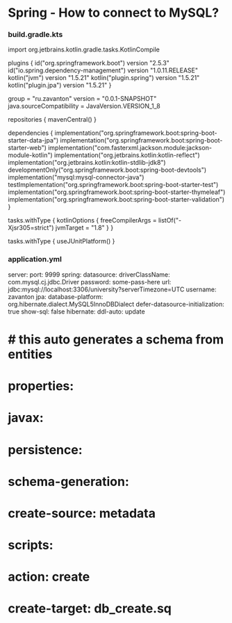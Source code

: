 # Spring - How to connect to MySQL?


### build.gradle.kts
import org.jetbrains.kotlin.gradle.tasks.KotlinCompile

plugins {
	id("org.springframework.boot") version "2.5.3"
	id("io.spring.dependency-management") version "1.0.11.RELEASE"
	kotlin("jvm") version "1.5.21"
	kotlin("plugin.spring") version "1.5.21"
	kotlin("plugin.jpa") version "1.5.21"
}

group = "ru.zavanton"
version = "0.0.1-SNAPSHOT"
java.sourceCompatibility = JavaVersion.VERSION_1_8

repositories {
	mavenCentral()
}

dependencies {
	implementation("org.springframework.boot:spring-boot-starter-data-jpa")
	implementation("org.springframework.boot:spring-boot-starter-web")
	implementation("com.fasterxml.jackson.module:jackson-module-kotlin")
	implementation("org.jetbrains.kotlin:kotlin-reflect")
	implementation("org.jetbrains.kotlin:kotlin-stdlib-jdk8")
	developmentOnly("org.springframework.boot:spring-boot-devtools")
	implementation("mysql:mysql-connector-java")
	testImplementation("org.springframework.boot:spring-boot-starter-test")
	implementation("org.springframework.boot:spring-boot-starter-thymeleaf")
	implementation("org.springframework.boot:spring-boot-starter-validation")
}

tasks.withType<KotlinCompile> {
	kotlinOptions {
		freeCompilerArgs = listOf("-Xjsr305=strict")
		jvmTarget = "1.8"
	}
}

tasks.withType<Test> {
	useJUnitPlatform()
}








### application.yml
server:
  port: 9999
spring:
  datasource:
    driverClassName: com.mysql.cj.jdbc.Driver
    password: some-pass-here
    url: jdbc:mysql://localhost:3306/university?serverTimezone=UTC
    username: zavanton
  jpa:
    database-platform: org.hibernate.dialect.MySQL5InnoDBDialect
    defer-datasource-initialization: true
    show-sql: false
    hibernate:
      ddl-auto: update
#    # this auto generates a schema from entities
#    properties:
#      javax:
#        persistence:
#          schema-generation:
#            create-source: metadata
#            scripts:
#              action: create
#              create-target: db_create.sq

